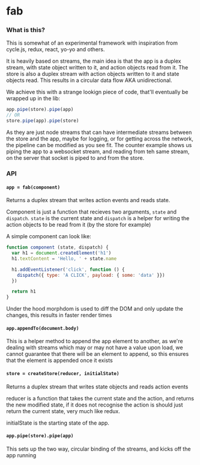# fab

### What is this?

This is somewhat of an experimental framework with inspiration from cycle.js, redux, react, yo-yo and others.

It is heavily based on streams, the main idea is that the app is a duplex stream, with state object written to it, and action objects read from it. The store is also a duplex stream with action objects written to it and state objects read. This results in a circular data flow AKA unidirectional.

We achieve this with a strange lookign piece of code, that'll eventually be wrapped up in the lib:
```javascript
app.pipe(store).pipe(app)
// OR
store.pipe(app).pipe(store)
```

As they are just node streams that can have intermediate streams between the store and the app, maybe for logging, or for getting across the network, the pipeline can be modified as you see fit. The counter example shows us piping the app to a websocket stream, and reading from teh same stream, on the server that socket is piped to and from the store.

### API

#### `app = fab(component)`

Returns a duplex stream that writes action events and reads state.

Component is just a function that recieves two arguments, `state` and `dispatch`. `state` is the current state and `dispatch` is a helper for writing the action objects to be read from it (by the store for example) 

A simple component can look like:
```javascript
function component (state, dispatch) {
  var h1 = document.createElement('h1')  
  h1.textContent = 'Hello, ' + state.name

  h1.addEventListener('click', function () {
    dispatch({ type: 'A CLICK', payload: { some: 'data' }})
  })

  return h1
}
```

Under the hood morphdom is used to diff the DOM and only update the changes, this results in faster render times

#### `app.appendTo(document.body)`

This is a helper method to append the app element to another, as we're dealing with streams which may or may not have a value upon load, we cannot guarantee that there will be an element to append, so this ensures that the element is appended once it exists

#### `store = createStore(reducer, initialState)`

Returns a duplex stream that writes state objects and reads action events

reducer is a function that takes the current state and the action, and returns the new modified state, if it does not recognise the action is should just return the current state, very much like redux. 

initialState is the starting state of the app.

#### `app.pipe(store).pipe(app)`

This sets up the two way, circular binding of the streams, and kicks off the app running
